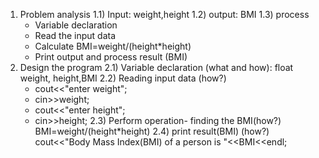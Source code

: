 1) Problem analysis
   1.1) Input: weight,height
   1.2) output: BMI
   1.3) process
   - Variable declaration 
   - Read the input data
   - Calculate BMI=weight/(height*height)
   - Print output and process result (BMI)
3) Design the program
   2.1) Variable declaration (what and how): float weight, height,BMI
   2.2) Reading input data (how?)
   - cout<<"enter weight";
   - cin>>weight;
   - cout<<"enter height";
   - cin>>height;
   2.3) Perform operation- finding the BMI(how?)
    BMI=weight/(height*height)
   2.4) print result(BMI) (how?)
    cout<<"Body Mass Index(BMI) of a person is "<<BMI<<endl;
                
